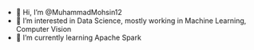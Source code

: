 - 👋 Hi, I’m @MuhammadMohsin12
- 👀 I’m interested in Data Science, mostly working in Machine Learning, Computer Vision
- 🌱 I’m currently learning Apache Spark 

<!---
MuhammadMohsin12/MuhammadMohsin12 is a ✨ special ✨ repository because its `README.md` (this file) appears on your GitHub profile.
You can click the Preview link to take a look at your changes.
--->
